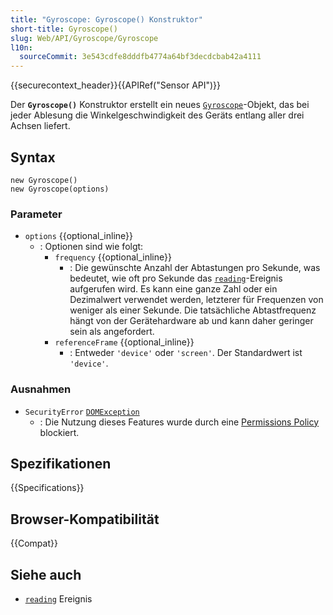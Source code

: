 ```yaml
---
title: "Gyroscope: Gyroscope() Konstruktor"
short-title: Gyroscope()
slug: Web/API/Gyroscope/Gyroscope
l10n:
  sourceCommit: 3e543cdfe8dddfb4774a64bf3decdcbab42a4111
---
```


{{securecontext_header}}{{APIRef("Sensor API")}}

Der **`Gyroscope()`** Konstruktor
erstellt ein neues [`Gyroscope`](/de/docs/Web/API/Gyroscope)-Objekt, das bei jeder Ablesung die Winkelgeschwindigkeit des Geräts entlang aller drei Achsen liefert.

## Syntax

```js-nolint
new Gyroscope()
new Gyroscope(options)
```

### Parameter

- `options` {{optional_inline}}
  - : Optionen sind wie folgt:
    - `frequency` {{optional_inline}}
      - : Die gewünschte Anzahl der Abtastungen pro Sekunde, was bedeutet, wie oft pro Sekunde das [`reading`](/de/docs/Web/API/Sensor/reading_event)-Ereignis aufgerufen wird. Es kann eine ganze Zahl oder ein Dezimalwert verwendet werden, letzterer für Frequenzen von weniger als einer Sekunde. Die tatsächliche Abtastfrequenz hängt von der Gerätehardware ab und kann daher geringer sein als angefordert.
    - `referenceFrame` {{optional_inline}}
      - : Entweder `'device'` oder `'screen'`. Der Standardwert ist `'device'`.

### Ausnahmen

- `SecurityError` [`DOMException`](/de/docs/Web/API/DOMException)
  - : Die Nutzung dieses Features wurde durch eine [Permissions Policy](/de/docs/Web/HTTP/Guides/Permissions_Policy) blockiert.

## Spezifikationen

{{Specifications}}

## Browser-Kompatibilität

{{Compat}}

## Siehe auch

- [`reading`](/de/docs/Web/API/Sensor/reading_event) Ereignis

